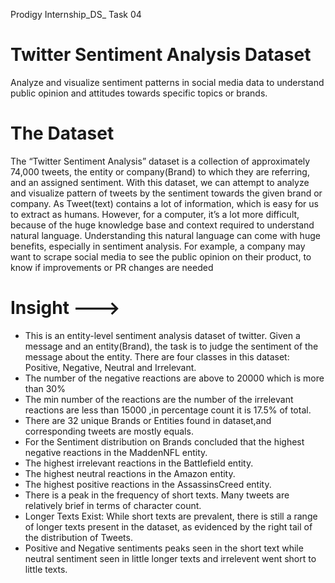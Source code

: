  Prodigy Internship_DS_ Task 04
# Twitter Sentiment Analysis Dataset 

Analyze and visualize sentiment patterns in social media data to understand public opinion and attitudes towards specific topics or brands.

# The Dataset
The “Twitter Sentiment Analysis” dataset is a collection of approximately 74,000 tweets, the entity or company(Brand) to which they are referring, and an assigned sentiment. With this dataset, we can attempt to analyze and visualize pattern of tweets by the sentiment towards the given brand or company.
                                                                                   As Tweet(text) contains a lot of information, which is easy for us to extract as humans. However, for a computer, it’s a lot more difficult, because of the huge knowledge base and context required to understand natural language. Understanding this natural language can come with huge benefits, especially in sentiment analysis. For example, a company may want to scrape social media to see the public opinion on their product, to know if improvements or PR changes are needed

# Insight --->
* This is an entity-level sentiment analysis dataset of twitter. Given a message and an entity(Brand), the task is to judge the sentiment of the message about the entity. There are four classes in this dataset: Positive, Negative, Neutral and Irrelevant.
* The number of the negative reactions are above to 20000 which is more than 30%
* The min number of the reactions are the number of the irrelevant reactions are less than 15000 ,in percentage count it is 17.5% of total.
* There are 32 unique Brands or Entities found in dataset,and corresponding tweets are mostly equals.
* For the Sentiment distribution on Brands concluded that the highest negative reactions in the MaddenNFL entity.
* The highest irrelevant reactions in the Battlefield entity.
* The highest neutral reactions in the Amazon entity.
* The highest positive reactions in the AssassinsCreed entity.
* There is a peak in the frequency of short texts. Many tweets are relatively brief in terms of character count.
* Longer Texts Exist: While short texts are prevalent, there is still a range of longer texts present in the dataset, as evidenced by the right tail of the distribution of Tweets.
* Positive and Negative sentiments peaks seen in the short text while neutral sentiment seen in little longer texts and irrelevent went short to little texts.
